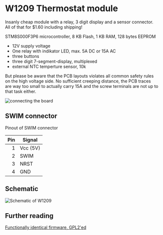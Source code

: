 # W1209 Thermostat module

Insanly cheap module with a relay, 3 digit display and a sensor connector.
All of that for $1.60 including shipping!

STM8S000F3P6 microcontroller, 8 KB Flash, 1 KB RAM, 128 bytes EEPROM

- 12V supply voltage
- One relay with indikator LED, max. 5A DC or 15A AC
- three buttons
- three digit 7-segment-display, multiplexed
- external NTC temperture sensor, 10k

But please be aware that the PCB layouts violates all common safety rules on
the high voltage side. No sufficient creeping distance, the PCB traces are
way too small to actually carry 15A and the screw terminals are not up to
that task either.


![connecting the board](https://github.com/mister-grumbler/w1209-firmware/raw/master/docs/st-link_conn_w1209.jpg)


## SWIM connector

Pinout of SWIM connector

Pin	| Signal
---:	| ------
1	| Vcc (5V)
2	| SWIM
3	| NRST
4	| GND


## Schematic

![Schematic of W1209](https://github.com/mister-grumbler/w1209-firmware/raw/master/docs/thermostat-w1209.jpg)


## Further reading

[Functionally identical firmware, GPL2'ed](https://github.com/mister-grumbler/w1209-firmware)
